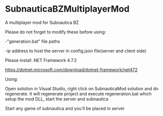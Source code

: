# SubnauticaBZMultiplayerMod
A multiplayer mod for Subnautica BZ

Please do not forget to modify these before using:

-"generation.bat" file paths

-ip address to host the server in config.json file(server and client side)



Please install .NET Framework 4.7.2

https://dotnet.microsoft.com/download/dotnet-framework/net472



Using:

Open solution in Visual Studio, right click on SubnauticaMod solution and do regenerate. It will regenerate project and execute regeneration.bat which setup the mod DLL, start the server and subnautica

Start any game of subnautica and you'll be placed in server
